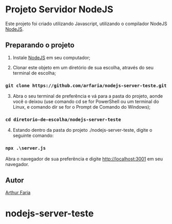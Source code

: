 # Projeto Servidor NodeJS

Este projeto foi criado utilizando Javascript, utilizando o compilador NodeJS [NodeJS](https://nodejs.org/en/).

## Preparando o projeto

1. Instale [NodeJS](https://nodejs.org/en/) em seu computador;

2. Clonar este objeto em um diretório de sua escolha, através do seu terminal de escolha;

### `git clone https://github.com/arfaria/nodejs-server-teste.git`

3. Abra o seu terminal de preferência e vá para a pasta do projeto, aonde você o deixou (use comando cd se for PowerShell ou um terminal do Linux, e comando dir se for o Prompt de Comando do Windows);

### `cd diretorio-de-escolha/nodejs-server-teste`

4. Estando dentro da pasta do projeto ./nodejs-server-teste, digite o seguinte comando:

### `npx .\server.js`

Abra o navegador de sua preferência e digite [http://localhost:3001](http://localhost:3001) em seu navegador.

## Autor

[Arthur Faria](https://github.com/arfaria)
# nodejs-server-teste